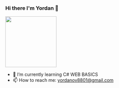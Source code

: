 ### Hi there I'm Yordan 👋 







<img height="160em" src="https://github-readme-stats-eight-theta.vercel.app/api/top-langs/?username=yordanov1&layout=compact&langs_count=8&hide=java,r&theme=react "/>



- 🌱 I’m currently learning C# WEB BASICS
- 📫 How to reach me: yordanov8801@gmail.com







